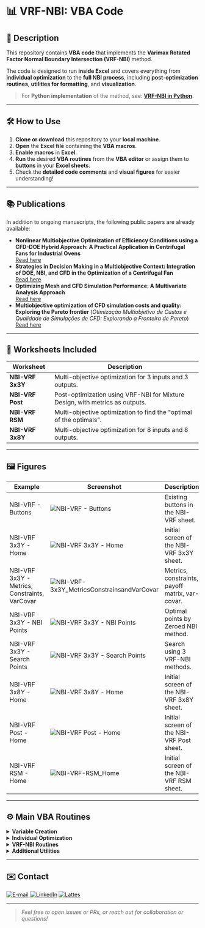 # 📊 VRF-NBI: VBA Code

## 📝 Description

This repository contains **VBA code** that implements the **Varimax Rotated Factor Normal Boundary Intersection (VRF-NBI)** method.

The code is designed to run **inside Excel** and covers everything from **individual optimization** to the **full NBI process**, including **post-optimization routines**, **utilities for formatting**, and **visualization**.  

> For **Python implementation** of the method, see: [**VRF-NBI in Python**](https://github.com/Matheuscp98/VRF_NBI).

---

## 🛠️ How to Use

1. **Clone or download** this repository to your **local machine**.  
2. **Open** the **Excel file** containing the **VBA macros**.  
3. **Enable macros** in **Excel**.  
4. **Run** the desired **VBA routines** from the **VBA editor** or assign them to **buttons** in your **Excel sheets**.  
5. Check the **detailed code comments** and **visual figures** for easier understanding!  

---

## 📚 Publications

In addition to ongoing manuscripts, the following public papers are already available:

- **Nonlinear Multiobjective Optimization of Efficiency Conditions using a CFD-DOE Hybrid Approach: A Practical Application in Centrifugal Fans for Industrial Ovens**  
  [Read here](https://www.sciencedirect.com/science/article/pii/S2451904925006900)
- **Strategies in Decision Making in a Multiobjective Context: Integration of DOE, NBI, and CFD in the Optimization of a Centrifugal Fan**  
  [Read here](https://publicacoes.softaliza.com.br/cilamce/article/view/10211/7235)
- **Optimizing Mesh and CFD Simulation Performance: A Multivariate Analysis Approach**  
  [Read here](https://publicacoes.softaliza.com.br/cilamce/article/view/8110/6998)
- **Multiobjective optimization of CFD simulation costs and quality: Exploring the Pareto frontier** (*Otimização Multiobjetivo de Custos e Qualidade de Simulações de CFD: Explorando a Fronteira de Pareto*)  
  [Read here](https://proceedings.science/sbpo/sbpo-2024/trabalhos/otimizacao-multiobjetivo-de-custos-e-qualidade-de-simulacoes-de-cfd-explorando-a?lang=pt-br)

---

## 📁 Worksheets Included

| Worksheet             | Description                                                                   |
|-----------------------|-------------------------------------------------------------------------------|
| **NBI-VRF 3x3Y**      | Multi-objective optimization for 3 inputs and 3 outputs.                      |
| **NBI-VRF Post**      | Post-optimization using VRF-NBI for Mixture Design, with metrics as outputs.  |
| **NBI-VRF RSM**       | Multi-objective optimization to find the "optimal of the optimals".           |
| **NBI-VRF 3x8Y**      | Multi-objective optimization for 8 inputs and 8 outputs.                      |

---

## 🖼️ Figures

| Example                                      | Screenshot                        | Description                                        |
|-----------------------------------------------|-----------------------------------|----------------------------------------------------|
| NBI-VRF - Buttons                            | ![NBI-VRF - Buttons](NBI-VRF_Buttons.jpg) | Existing buttons in the NBI-VRF sheet.             |
| NBI-VRF 3x3Y - Home                          | ![NBI-VRF 3x3Y - Home](NBI-VRF-3x3Y_Home.jpg) | Initial screen of the NBI-VRF 3x3Y sheet.          |
| NBI-VRF 3x3Y - Metrics, Constraints, VarCovar| ![NBI-VRF-3x3Y_MetricsConstrainsandVarCovar](NBI-VRF-3x3Y_MetricsConstrainsandVarCovar.jpg) | Metrics, constraints, payoff matrix, var-covar.    |
| NBI-VRF 3x3Y - NBI Points                    | ![NBI-VRF 3x3Y - NBI Points](NBI-VRF3x3Y_NBIPoints.jpg) | Optimal points by Zeroed NBI method.               |
| NBI-VRF 3x3Y - Search Points                 | ![NBI-VRF 3x3Y - Search Points](NBI-VRF3x3Y_SearchPoints.jpg) | Search using 3 VRF-NBI methods.                    |
| NBI-VRF 3x8Y - Home                          | ![NBI-VRF 3x8Y - Home](NBI-VRF-3x8Y_Home.jpg) | Initial screen of the NBI-VRF 3x8Y sheet.          |
| NBI-VRF Post - Home                          | ![NBI-VRF Post - Home](NBI-VRF-Post_Home.jpg) | Initial screen of the NBI-VRF Post sheet.          |
| NBI-VRF RSM - Home                           | ![NBI-VRF-RSM_Home](NBI-VRF-RSM_Home.jpg) | Initial screen of the NBI-VRF RSM sheet.           |

---

## ⚙️ Main VBA Routines

<details>
<summary><b>Variable Creation</b></summary>

- `Variables`: Declares and initializes necessary variables.
</details>

<details>
<summary><b>Individual Optimization</b></summary>

- `IndividualOptimization`: Executes individual optimization routines.
- `OptimizationTable`: Generates and manages the optimization table.
</details>

<details>
<summary><b>VRF-NBI Routines</b></summary>

- `ZeroedNBI`: NBI process with zeroed initial points.
- `PreviousNBI`: NBI process using previous optimal points.
- `OptimalNBI`: Finds optimal points.
- `ZeroedPostNBI`: Post-optimization with zeroed points.
- `PreviousPostNBI`: Post-optimization using previous optimal points.
- `NBIPostRSM`: Post-optimization using RSM.
</details>

<details>
<summary><b>Additional Utilities</b></summary>

- `SearchPoints`: Searches for points.
- `Clear`: Clears designated cells.
- `EnableFullScreen` / `DisableFullScreen`: Full-screen controls.
- `Save`: Saves the workbook.
- `SavePoint`: Saves optimization points.
- `ClearPoints`: Clears saved points.
- `Home`: Go to the main worksheet.
</details>

---

## ✉️ Contact

<a href="mailto:matheusc_pereira@hotmail.com"><img src="https://img.shields.io/badge/E--mail-0078D4?style=for-the-badge&logo=microsoft-outlook&logoColor=white" alt="E-mail"/></a>
<a href="https://www.linkedin.com/in/matheuscostapereira/"><img src="https://img.shields.io/badge/LinkedIn-0A66C2?style=for-the-badge&logo=linkedin&logoColor=white" alt="LinkedIn"/></a>
<a href="https://lattes.cnpq.br/7025666927284220"><img src="https://img.shields.io/badge/Lattes-4169E1?style=for-the-badge&logoColor=white" alt="Lattes"/></a>

---

> _Feel free to open issues or PRs, or reach out for collaboration or questions!_
